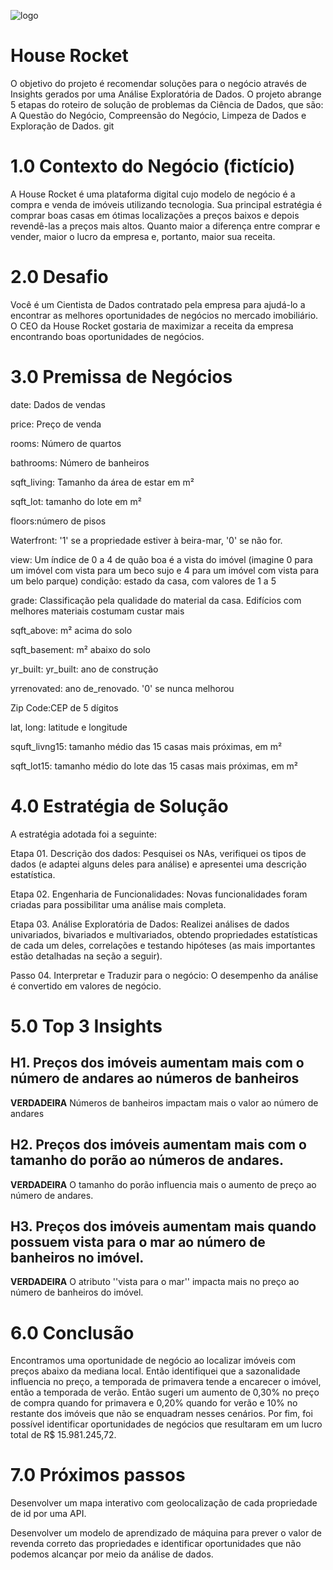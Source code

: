 ![logo](https://user-images.githubusercontent.com/97288194/152074062-f2e33e2b-f28e-4061-8548-68fb7b822546.jpg)

# House Rocket

O objetivo do projeto é recomendar soluções para o negócio através de Insights gerados por uma Análise Exploratória de Dados. O projeto abrange 5 etapas do roteiro de solução de problemas da Ciência de Dados, que são: A Questão do Negócio, Compreensão do Negócio, Limpeza de Dados e Exploração de Dados.
git
# 1.0 Contexto do Negócio (fictício)

A House Rocket é uma plataforma digital cujo modelo de negócio é a compra e venda de imóveis utilizando tecnologia.
Sua principal estratégia é comprar boas casas em ótimas localizações a preços baixos e depois revendê-las a preços mais altos. Quanto maior a diferença entre comprar e vender, maior o lucro da empresa e, portanto, maior sua receita.

# 2.0 Desafio

Você é um Cientista de Dados contratado pela empresa para ajudá-lo a encontrar as melhores oportunidades de negócios no mercado imobiliário. O CEO da House Rocket gostaria de maximizar a receita da empresa encontrando boas oportunidades de negócios.

# 3.0 Premissa de Negócios

date: Dados de vendas

price: Preço de venda

rooms: Número de quartos

bathrooms: Número de banheiros

sqft_living: Tamanho da área de estar em m²

sqft_lot: tamanho do lote em m²

floors:número de pisos

Waterfront: '1' se a propriedade estiver à beira-mar, '0' se não for.

view: Um índice de 0 a 4 de quão boa é a vista do imóvel (imagine 0 para um imóvel com vista para um beco sujo e 4 para um imóvel com vista para um belo parque)
condição: estado da casa, com valores de 1 a 5

grade: Classificação pela qualidade do material da casa. Edifícios com melhores materiais costumam custar mais

sqft_above: m² acima do solo

sqft_basement: m² abaixo do solo

yr_built: yr_built: ano de construção

yrrenovated: ano de_renovado. '0' se nunca melhorou

Zip Code:CEP de 5 dígitos

lat, long: latitude e longitude

squft_livng15: tamanho médio das 15 casas mais próximas, em m²

sqft_lot15: tamanho médio do lote das 15 casas mais próximas, em m²


# 4.0 Estratégia de Solução

A estratégia adotada foi a seguinte:

Etapa 01. Descrição dos dados: Pesquisei os NAs, verifiquei os tipos de dados (e adaptei alguns deles para análise) e apresentei uma descrição estatística.

Etapa 02. Engenharia de Funcionalidades: Novas funcionalidades foram criadas para possibilitar uma análise mais completa.

Etapa 03. Análise Exploratória de Dados: Realizei análises de dados univariados, bivariados e multivariados, obtendo propriedades estatísticas de cada um deles, correlações e testando hipóteses (as mais importantes estão detalhadas na seção a seguir).

Passo 04. Interpretar e Traduzir para o negócio: O desempenho da análise é convertido em valores de negócio.

# 5.0 Top 3 Insights

## **H1**. Preços dos imóveis aumentam mais com o número de andares ao números de banheiros
**VERDADEIRA** Números de banheiros impactam mais o valor ao número de andares

## **H2**. Preços dos imóveis aumentam mais com o tamanho do porão ao números de andares.
**VERDADEIRA** O tamanho do porão influencia mais o aumento de preço ao número de andares.

## H3. Preços dos imóveis aumentam mais quando possuem vista para o mar ao número de banheiros no imóvel.
**VERDADEIRA** O atributo ''vista para o mar'' impacta mais no preço ao número de banheiros do imóvel.

# 6.0 Conclusão

Encontramos uma oportunidade de negócio ao localizar imóveis com preços abaixo da mediana local. Então identifiquei que a sazonalidade influencia no preço, a temporada de primavera tende a encarecer o imóvel, então a temporada de verão. Então sugeri um aumento de 0,30% no preço de compra quando for primavera e 0,20% quando for verão e 10% no restante dos imóveis que não se enquadram nesses cenários.
Por fim, foi possível identificar oportunidades de negócios que resultaram em um lucro total de R$ 15.981.245,72.

# 7.0 Próximos passos

Desenvolver um mapa interativo com geolocalização de cada propriedade de id por uma API.

Desenvolver um modelo de aprendizado de máquina para prever o valor de revenda correto das propriedades e identificar oportunidades que não podemos alcançar por meio da análise de dados.
